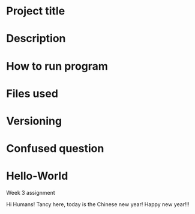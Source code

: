 # Project title
# Description
# How to run program
# Files used 
# Versioning
# Confused question
# Hello-World
Week 3 assignment

Hi Humans!
Tancy here, today is the Chinese new year! Happy new year!!!

